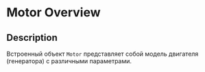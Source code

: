 # Motor Overview

## Description
Встроенный объект `Motor` представляет собой модель двигателя (генератора) с различными параметрами.
